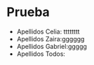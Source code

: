 # Prueba

* Apellidos Celia: tttttttt
* Apellidos Zaira:gggggg
* Apellidos Gabriel:ggggg
* Apellidos Todos:
